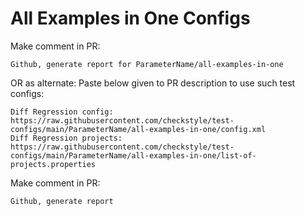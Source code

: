 # All Examples in One Configs
Make comment in PR:
```
Github, generate report for ParameterName/all-examples-in-one
```
OR as alternate:
Paste below given to PR description to use such test configs:
```
Diff Regression config: https://raw.githubusercontent.com/checkstyle/test-configs/main/ParameterName/all-examples-in-one/config.xml
Diff Regression projects: https://raw.githubusercontent.com/checkstyle/test-configs/main/ParameterName/all-examples-in-one/list-of-projects.properties
```
Make comment in PR:
```
Github, generate report
```
